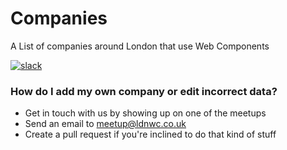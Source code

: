 # Companies
A List of companies around London that use Web Components

[![slack](https://img.shields.io/badge/-join_us-pink.svg?logo=slack&longCache=true&style=flat-square)][slack]

### How do I add my own company or edit incorrect data?

  - Get in touch with us by showing up on one of the meetups
  - Send an email to <meetup@ldnwc.co.uk>
  - Create a pull request if you're inclined to do that kind of stuff

[slack]: https://ldnwc.slack.com/

